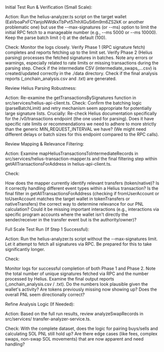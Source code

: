 Initial Test Run & Verification (Small Scale):

Action: Run the helius-analyzer.ts script on the target wallet (EaVboaPxFCYanjoNWdkxTbPvt57nhXGu5i6m9m6ZS2kK or another problematic one) but use the --max-signatures (or --ms) option to limit the initial RPC fetch to a manageable number (e.g., --ms 5000 or --ms 10000). Keep the parse batch limit (-l) at the default (100).

Check:
Monitor the logs closely. Verify Phase 1 (RPC signature fetch) completes and reports fetching up to the limit set.
Verify Phase 2 (Helius parsing) processes the fetched signatures in batches. Note any errors or warnings, especially related to rate limits or missing transactions during the parsing step.
Check if the intermediate CSV (intermediate_swaps_...csv) is created/updated correctly in the ./data directory.
Check if the final analysis reports (_onchain_analysis.csv and .txt) are generated.

Review Helius Parsing Robustness:

Action: Re-examine the getTransactionsBySignatures function in src/services/helius-api-client.ts.
Check:
Confirm the batching logic (parseBatchLimit) and retry mechanism seem appropriate for potentially large signature lists.
Crucially: Re-check Helius documentation specifically for the /v0/transactions endpoint (the one used for parsing). Does it have specific rate limits or recommendations we need to adhere to more strictly than the generic MIN_REQUEST_INTERVAL we have? (We might need different delays or batch sizes for this endpoint compared to the RPC calls).

Review Mapping & Relevance Filtering:

Action: Examine mapHeliusTransactionsToIntermediateRecords in src/services/helius-transaction-mapper.ts and the final filtering step within getAllTransactionsForAddress in helius-api-client.ts.

Check:

How does the mapper currently identify relevant transfers (token/native)? Is it correctly handling different event types within a Helius transaction?
Is the final filter in getAllTransactionsForAddress (checking if fromUserAccount or toUserAccount matches the target wallet in tokenTransfers or nativeTransfers) the correct way to determine relevance for our PNL calculation? Could it be missing important interactions (e.g., interactions via specific program accounts where the wallet isn't directly the sender/receiver in the transfer event but is the authority/owner)?

Full Scale Test Run (If Step 1 Successful):

Action: Run the helius-analyzer.ts script without the --max-signatures limit. Let it attempt to fetch all 
signatures via RPC. Be prepared for this to take significantly longer.

Check:

Monitor logs for successful completion of both Phase 1 and Phase 2.
Note the total number of unique signatures fetched via RPC and the number processed by Helius.
Examine the final output reports (_onchain_analysis.csv / .txt). Do the numbers look plausible given the wallet's activity? Are tokens previously missing now showing up? Does the overall PNL seem directionally correct?

Refine Analysis Logic (If Needed):

Action: Based on the full run results, review analyzeSwapRecords in src/services/
transfer-analyzer-service.ts.

Check: With the complete dataset, does the logic for pairing buys/sells and calculating SOL PNL still hold up? Are there edge cases (like fees, complex swaps, non-swap SOL movements) that are now apparent and need handling?